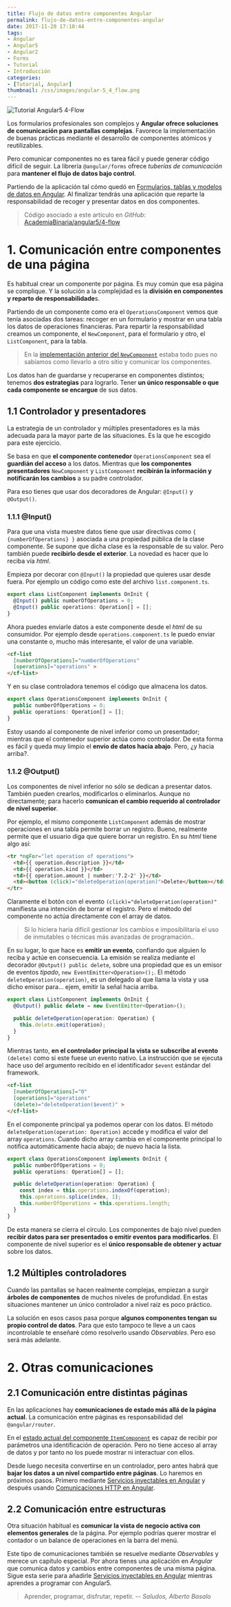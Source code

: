 ```yaml
---
title: Flujo de datos entre componentes Angular
permalink: flujo-de-datos-entre-componentes-angular
date: 2017-11-20 17:10:44
tags:  
- Angular
- Angular5
- Angular2
- Forms
- Tutorial
- Introducción
categories:
- [Tutorial, Angular] 
thumbnail: /css/images/angular-5_4_flow.png
---
```

![Tutorial Angular5 4-Flow](/images/tutorial-angular-5_4_flow.png)

Los formularios profesionales son complejos y **Angular ofrece soluciones de comunicación para pantallas complejas**. Favorece la implementación de buenas prácticas mediante el desarrollo de componentes atómicos y reutilizables.

Pero comunicar componentes no es tarea fácil y puede generar código difícil de seguir. La librería `@angular/forms` ofrece *tuberías de comunicación* para **mantener el flujo de datos bajo control**.

<!-- more -->

Partiendo de la aplicación tal cómo quedó en [Formularios, tablas y modelos de datos en Angular](../formularios-tablas-y-modelos-de-datos-en-angular/). Al finalizar tendrás una aplicación que reparte la responsabilidad de recoger y presentar datos en dos componentes.

>Código asociado a este artículo en *GitHub*: [AcademiaBinaria/angular5/4-flow](https://github.com/AcademiaBinaria/angular5/tree/master/4-flow/cash-flow) 


# 1. Comunicación entre componentes de una página

Es habitual crear un componente por página. Es muy común que esa página se complique. Y la solución a la complejidad es la **división en componentes y reparto de responsabilidade**s. 

Partiendo de un componente como era el `OperationsComponent` vemos que tenía asociadas dos tareas: recoger en un formulario y mostrar en una tabla los datos de operaciones financieras. Para repartir la responsabilidad creamos un componente, el `NewComponent`, para el formulario y otro, el `ListComponent`, para la tabla.

>En la [implementación anterior del `NewComponent`](https://github.com/AcademiaBinaria/angular5/blob/master/3-data/cash-flow/src/app/views/operations/new.component.ts) estaba todo pues no sabíamos como llevarlo a otro sitio y comunicar los componentes.

Los datos han de guardarse y recuperarse en componentes distintos; tenemos **dos estrategias** para lograrlo. Tener **un único responsable o que cada componente se encargue** de sus datos.

## 1.1 Controlador y presentadores

La estrategia de un controlador y múltiples presentadores es la más adecuada para la mayor parte de las situaciones. Es la que he escogido para este ejercicio.

Se basa en que **el componente contenedor** `OperationsComponent` sea el **guardián del acceso** a los datos. Mientras que **los componentes presentadores** `NewComponent` y `ListComponent` **recibirán la información y notificarán los cambios** a su padre controlador.

Para eso tienes que usar dos decoradores de Angular: `@Input()` y `@Output()`.

### 1.1.1 @Input()

Para que una vista muestre datos tiene que usar directivas como `{ {numberOfOperations} }` asociada a una propiedad pública de la clase componente. Se supone que dicha clase es la responsable de su valor. Pero también puede **recibirlo desde el exterior**. La novedad es hacer que lo reciba vía *html*.

Empieza por decorar con `@Input()` la propiedad que quieres usar desde fuera. Por ejemplo un código como este del archivo `list.component.ts`.

```typescript
export class ListComponent implements OnInit {
  @Input() public numberOfOperations = 0;
  @Input() public operations: Operation[] = [];
}
```

Ahora puedes enviarle datos a este componente desde el *html* de su consumidor. Por ejemplo desde `operations.component.ts` le puedo enviar una constante o, mucho más interesante, el valor de una variable.

```html
<cf-list 
  [numberOfOperations]="numberOfOperations" 
  [operations]="operations" >
</cf-list>
```

Y en su clase controladora tenemos el código que almacena los datos. 

```typescript
export class OperationsComponent implements OnInit {
  public numberOfOperations = 0;
  public operations: Operation[] = [];
}
```

Estoy usando al componente de nivel inferior como un presentador; mientras que el contenedor superior actúa como controlador. De esta forma es fácil y queda muy limpio el **envío de datos hacia abajo**. Pero, ¿y hacia arriba?.

### 1.1.2 @Output()

Los componentes de nivel inferior no sólo se dedican a presentar datos. También pueden crearlos, modificarlos o eliminarlos. Aunque no directamente; para hacerlo **comunican el cambio requerido al controlador de nivel superior**.

Por ejemplo, el mismo componente `ListComponent` además de mostrar operaciones en una tabla permite borrar un registro. Bueno, realmente permite que el usuario diga que quiere borrar un registro. En su *html* tiene algo así:

```html
<tr *ngFor="let operation of operations">
  <td>{{ operation.description }}</td>
  <td>{{ operation.kind }}</td>
  <td>{{ operation.amount | number:'7.2-2' }}</td>
  <td><button (click)="deleteOperation(operation)">Delete</button></td>
</tr>
```

Claramente el botón con el evento `(click)="deleteOperation(operation)"` manifiesta una intención de borrar el registro. Pero el método del componente no actúa directamente con el array de datos. 

>Si lo hiciera haría difícil gestionar los cambios e imposibilitaría el uso de inmutables o técnicas más avanzadas de programación..

En su lugar, lo que hace es **emitir un evento**, confiando que alguien lo reciba y actúe en consecuencia. La emisión se realiza mediante el decorador `@Output() public delete`, sobre una propiedad que es un emisor de eventos *tipado*, `new EventEmitter<Operation>();`. El método `deleteOperation(operation)`, es un delegado al que llama la vista y usa dicho emisor para... ejem, emitir la señal hacia arriba.

```typescript
export class ListComponent implements OnInit {
  @Output() public delete = new EventEmitter<Operation>();

  public deleteOperation(operation: Operation) {
    this.delete.emit(operation);
  }
}
```

Mientras tanto, **en el controlador principal la vista se subscribe al evento** `(delete)` como si este fuese un evento nativo. La instrucción que se ejecuta hace uso del argumento recibido en el identificador `$event` estándar del framework.

```html
<cf-list 
  [numberOfOperations]="0" 
  [operations]="operations" 
  (delete)="deleteOperation($event)" >
</cf-list>
```

En el componente principal ya podemos operar con los datos. El método `deleteOperation(operation: Operation)` accede y modifica el valor del array `operations`. Cuando dicho array cambia en el componente principal lo notifica automáticamente hacia abajo; de nuevo hacia la lista.

```typescript
export class OperationsComponent implements OnInit {
  public numberOfOperations = 0;
  public operations: Operation[] = [];

  public deleteOperation(operation: Operation) {
    const index = this.operations.indexOf(operation);
    this.operations.splice(index, 1);
    this.numberOfOperations = this.operations.length;
  }
}
```

De esta manera se cierra el círculo. Los componentes de bajo nivel pueden **recibir datos para ser presentados o emitir eventos para modificarlos**. El componente de nivel superior es el **único responsable de obtener y actuar** sobre los datos.

## 1.2 Múltiples controladores

Cuando las pantallas se hacen realmente complejas, empiezan a surgir **árboles de componentes** de muchos niveles de profundidad. En estas situaciones mantener un único controlador a nivel raíz es poco práctico. 

La solución en esos casos pasa porque **algunos componentes tengan su propio control de datos**. Para que esto tampoco te lleve a un caos incontrolable te enseñaré cómo resolverlo usando *Observables*. Pero eso será más adelante. 

# 2. Otras comunicaciones

## 2.1 Comunicación entre distintas páginas

En las aplicaciones hay **comunicaciones de estado más allá de la página actual**. La comunicación entre páginas es responsabilidad del `@angular/router`.

En el [estado actual del componente `ItemComponent`](https://github.com/AcademiaBinaria/angular5/blob/master/3-data/cash-flow/src/app/views/operations/item.component.ts) es capaz de recibir por parámetros una identificación de operación. Pero no tiene acceso al array de datos y por tanto no los puede mostrar ni interactuar con ellos.

Desde luego necesita convertirse en un controlador, pero antes habrá que **bajar los datos a un nivel compartido entre páginas**. Lo haremos en próximos pasos. Primero mediante  [Servicios inyectables en Angular](../servicios-inyectables-en-Angular/) y después usando [Comunicaciones HTTP en Angular](../categories/Tutorial/Angular/).

## 2.2 Comunicación entre estructuras

Otra situación habitual es **comunicar la vista de negocio activa con elementos generales** de la página. Por ejemplo podrías querer mostrar el contador o un balance de operaciones en la barra del menú.

Este tipo de comunicaciones también se resuelve mediante *Observables* y merece un capítulo especial. Por ahora tienes una aplicación en *Angular* que comunica datos y cambios entre componentes de una misma página. Sigue esta serie para añadirle [Servicios inyectables en Angular](../servicios-inyectables-en-Angular/) mientras aprendes a programar con Angular5.

> Aprender, programar, disfrutar, repetir.
> -- <cite>Saludos, Alberto Basalo</cite>